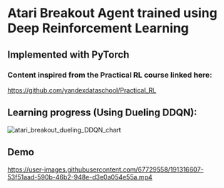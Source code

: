 # Atari Breakout Agent trained using Deep Reinforcement Learning

## Implemented with PyTorch

### Content inspired from the Practical RL course linked here:
https://github.com/yandexdataschool/Practical_RL

## Learning progress (Using Dueling DDQN):
![atari_breakout_dueling_DDQN_chart](https://user-images.githubusercontent.com/67729558/191192623-6d229bf6-5ae0-45fc-bb7b-2eb52336b67e.png)

## Demo
https://user-images.githubusercontent.com/67729558/191316607-53f51aad-590b-46b2-948e-d3e0a054e55a.mp4
